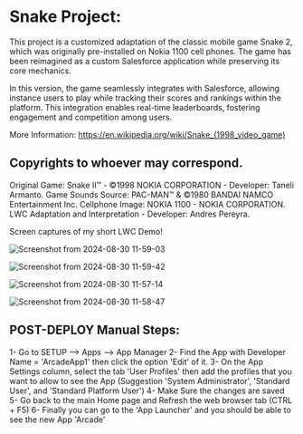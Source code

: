 # Snake Project: 

This project is a customized adaptation of the classic mobile game Snake 2, which was originally pre-installed on Nokia 1100 cell phones. The game has been reimagined as a custom Salesforce application while preserving its core mechanics.

In this version, the game seamlessly integrates with Salesforce, allowing instance users to play while tracking their scores and rankings within the platform. This integration enables real-time leaderboards, fostering engagement and competition among users.

More Information: https://en.wikipedia.org/wiki/Snake_(1998_video_game)

## Copyrights to whoever may correspond.
Original Game: Snake II™ - ©1998 NOKIA CORPORATION - Developer: Taneli Armanto.
Game Sounds Source: PAC-MAN™ & ©1980 BANDAI NAMCO Entertainment Inc.
Cellphone Image: NOKIA 1100 - NOKIA CORPORATION.
LWC Adaptation and Interpretation -  Developer: Andres Pereyra. 

Screen captures of my short LWC Demo!

![Screenshot from 2024-08-30 11-59-03](https://github.com/user-attachments/assets/a2f01f7e-da2d-4aa6-8b24-4b6aa28e4aa3)

![Screenshot from 2024-08-30 11-59-42](https://github.com/user-attachments/assets/55f7ac23-7c22-4630-a159-0291e412c85a)

![Screenshot from 2024-08-30 11-57-14](https://github.com/user-attachments/assets/21f5db79-9d8c-40e8-a9da-42d480b30cd2)

![Screenshot from 2024-08-30 11-58-47](https://github.com/user-attachments/assets/50f47a61-3786-4f2a-aab1-1ef4b99da23c)

## POST-DEPLOY Manual Steps: 
1- Go to SETUP --> Apps --> App Manager
2- Find the App with Developer Name  = 'ArcadeApp1' then click the option 'Edit' of it. 
3- On the App Settings column, select the tab 'User Profiles' then add the profiles that you want to allow to see the App (Suggestion 'System Administrator', 'Standard User', and 'Standard Platform User') 
4- Make Sure the changes are saved
5- Go back to the main Home page and Refresh the web browser tab (CTRL + F5)
6- Finally you can go to the 'App Launcher' and you should be able to see the new App 'Arcade' 
